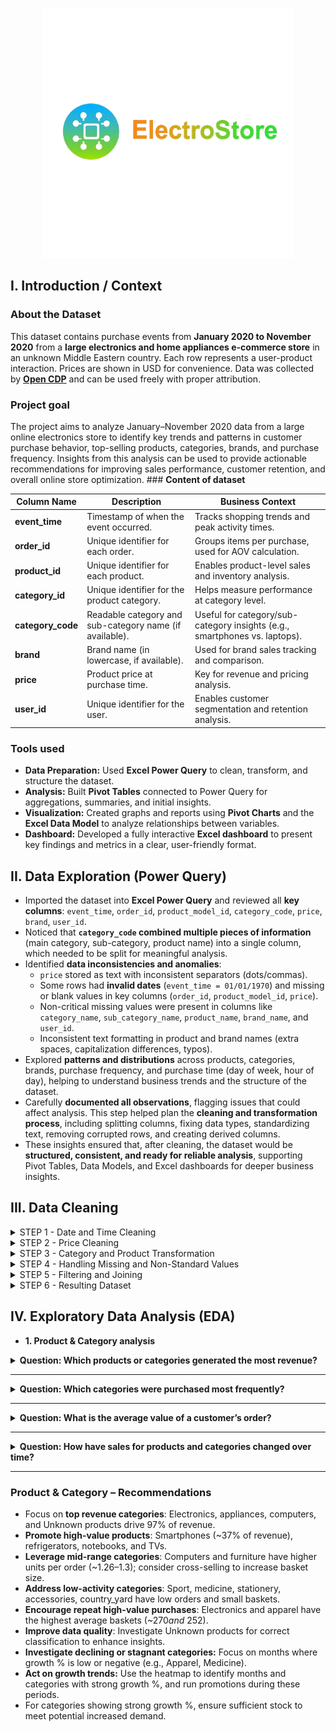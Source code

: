 <p align="center">
  <img src="Images/ElectroStore Logo.png" alt="ElectroStore Logo.png" width="400">
</p>

## I. Introduction / Context

### **About the Dataset**

This dataset contains purchase events from **January 2020 to November 2020** from a **large electronics and home appliances e-commerce store** in an unknown Middle Eastern country. Each row represents a user-product interaction. Prices are shown in USD for convenience. Data was collected by [**Open CDP**](https://rees46.com/en/open-cdp) and can be used freely with proper attribution.

### **Project goal**

The project aims to analyze January–November 2020 data from a large online electronics store to identify key trends and patterns in customer purchase behavior, top-selling products, categories, brands, and purchase frequency. Insights from this analysis can be used to provide actionable recommendations for improving sales performance, customer retention, and overall online store optimization. ### **Content of dataset**

| **Column Name** | **Description** | **Business Context** |
| --- | --- | --- |
| **event_time** | Timestamp of when the event occurred. | Tracks shopping trends and peak activity times. |
| **order_id** | Unique identifier for each order. | Groups items per purchase, used for AOV calculation. |
| **product_id** | Unique identifier for each product. | Enables product-level sales and inventory analysis. |
| **category_id** | Unique identifier for the product category. | Helps measure performance at category level. |
| **category_code** | Readable category and sub-category name (if available). | Useful for category/sub-category insights (e.g., smartphones vs. laptops). |
| **brand** | Brand name (in lowercase, if available). | Used for brand sales tracking and comparison. |
| **price** | Product price at purchase time. | Key for revenue and pricing analysis. |
| **user_id** | Unique identifier for the user. | Enables customer segmentation and retention analysis. |


### **Tools used**

- **Data Preparation:** Used **Excel Power Query** to clean, transform, and structure the dataset.
- **Analysis:** Built **Pivot Tables** connected to Power Query for aggregations, summaries, and initial insights.
- **Visualization:** Created graphs and reports using **Pivot Charts** and the **Excel Data Model** to analyze relationships between variables.
- **Dashboard:** Developed a fully interactive **Excel dashboard** to present key findings and metrics in a clear, user-friendly format.

## II. Data Exploration (Power Query)

- Imported the dataset into **Excel Power Query** and reviewed all **key columns**: `event_time`, `order_id`, `product_model_id`, `category_code`, `price`, `brand`, `user_id`.
- Noticed that **`category_code` combined multiple pieces of information** (main category, sub-category, product name) into a single column, which needed to be split for meaningful analysis.
- Identified **data inconsistencies and anomalies**:
    - `price` stored as text with inconsistent separators (dots/commas).
    - Some rows had **invalid dates** (`event_time = 01/01/1970`) and missing or blank values in key columns (`order_id`, `product_model_id`, `price`).
    - Non-critical missing values were present in columns like `category_name`, `sub_category_name`, `product_name`, `brand_name`, and `user_id`.
    - Inconsistent text formatting in product and brand names (extra spaces, capitalization differences, typos).
- Explored **patterns and distributions** across products, categories, brands, purchase frequency, and purchase time (day of week, hour of day), helping to understand business trends and the structure of the dataset.
- Carefully **documented all observations**, flagging issues that could affect analysis. This step helped plan the **cleaning and transformation process**, including splitting columns, fixing data types, standardizing text, removing corrupted rows, and creating derived columns.
- These insights ensured that, after cleaning, the dataset would be **structured, consistent, and ready for reliable analysis**, supporting Pivot Tables, Data Models, and Excel dashboards for deeper business insights.

## III. Data Cleaning

<details>
<summary>STEP 1 - Date and Time Cleaning</summary><br>

- Removed the `UTC` suffix from the `event_time` column.  
- Converted `event_time` from text to **datetime type**.  
- Filtered out invalid dates (`01/01/1970 00:33:40`) that could not be used in time-based analysis.  
- Created a **date-only column** (`event_time_date`) and derived:  
  - Day of the week  
  - Day number (Monday = 0)  
  - Hour rounded to the nearest hour  

</details>

<details>
<summary>STEP 2 - Price Cleaning</summary><br>

- Standardized price formatting by replacing dots with commas where necessary.  
- Converted `price` to **currency type** for accurate analysis.  

</details>

<details>
<summary>STEP 3 - Category and Product Transformation</summary><br>

- Split `category_code` into three columns:  
  - `category_name` (main category)  
  - `sub_category_name` (subcategory)  
  - `product_name`  
- Renamed `product_id` → `product_model_id` and `brand` → `brand_name`.  

</details>

<details>
<summary>STEP 4 - Handling Missing and Non-Standard Values</summary><br>

- Added `Flag_data` to classify rows:  
  - **Critical Missing Data** → missing essential columns (`event_time`, `order_id`, `product_model_id`, `category_id`, `price`) → **excluded**  
  - **Non-Critical Missing Data** → missing less essential columns (`category_name`, `sub_category_name`, `product_name`, `brand_name`, `user_id`) → **retained for partial analysis**  
  - **Fully Complete** → all columns present and valid  
- Replaced `null` or `"none"` values in text columns with `"Unknown"`.  
- Trimmed whitespace and converted text columns to lowercase for consistent grouping.  

</details>

<details>
<summary>STEP 5 - Filtering and Joining</summary><br>

- Removed rows with **critical missing data** to maintain accuracy.  
- Ensured `user_id` type consistency across tables for reliable joins.  
- Joined with a **user-level analysis table** to enrich the dataset with aggregated metrics:  
  - `Avg_days_between_orders`  
  - `Customer_Category`  
  - `Order_Frequency_Bin`  
  - `BasketSegment`  
  - `favorite_category`  

</details>

<details>
<summary>STEP 6 - Resulting Dataset</summary><br>

- Fully structured, consistent, and ready for analysis.  
- Supports **Pivot Tables**, **Data Models**, and **Excel dashboards** to analyze:  
  - Customer behavior  
  - Product performance  
  - Purchase trends over time  

<img src="Images/Tab Raw & cleaned Data.png" alt="Tab Raw & cleaned Data.png" width="600">


| New Column ElectroStore cleaned | Description |  |
| --- | --- | --- |
| event_time_date | Extracted date from timestamp for easier date-based analysis |  |
| product_model_id | Standardized product identifier for joining and analysis |  |
| category_name / sub_category_name | Readable category info instead of numeric codes |  |
| product_name / brand_name | Human-readable product details for reporting |  |
| price | Converted to numeric/currency for calculations |  |
| Flag_data | Marks missing or special-case data |  |
| Day_Name / Hour_Rounded / Day_Number | Extracted from event_time for time-based analysis |  |
| Avg_days_between_orders | Shows average time between orders per user |  |
| Customer_Category | Categorized users into **Occasional (1 order)**, **Recurrent (2 orders)**, and **Loyal (3+ orders)** based on number of purchases, enabling behavior-based analysis. |  |
| Order_Frequency_Bin | Bucketed users by order frequency |  |
| BasketSegment | Groups users by basket composition/type of purchase |  |
| favorite_category | Most purchased category per user for personalization insights |  |

</details>


## IV. Exploratory Data Analysis (EDA)

- **1. Product & Category analysis**

<details>
<summary><b>Question: Which products or categories generated the most revenue?</b></summary><br>

![Capture d’écran 2025-09-02 à 19.12.34.png](attachment:f7bce54f-0667-4a11-abc2-5b7f08da2891:ac3085be-dbaf-4086-b196-a8399d7c0838.png)

![Capture d’écran 2025-09-09 à 11.50.34.png](attachment:de039555-6951-4739-8a30-b6c7909a02f3:Capture_decran_2025-09-09_a_11.50.34.png)

**Key insight:**  
Electronics, appliances, computers, and products labeled as “Unknown” account for 97.32% of total revenue, while the remaining categories contribute only 2.68%, indicating minimal impact. The store’s revenue is heavily reliant on these four categories.

![Capture d’écran 2025-09-02 à 20.08.23.png](attachment:0bfbd305-924f-4d5f-b459-6c25e4ade753:90fdd10e-bbc5-49c2-909a-03dff531b65c.png)

![Capture d’écran 2025-09-09 à 11.52.27.png](attachment:1d0972c5-2300-434a-885d-9faacfd9337b:Capture_decran_2025-09-09_a_11.52.27.png)

</details>  

---

<details>
<summary><b>Question: Which categories were purchased most frequently?</b></summary><br>

![Capture d’écran 2025-09-02 à 20.44.21.png](attachment:a055930b-75ee-4c48-abb6-27d5f0826831:ccabfd99-a2a2-4afc-8a0f-fd77e39a0aaf.png)

![Capture d’écran 2025-09-09 à 11.54.46.png](attachment:4341e602-b76d-41aa-81f4-e71686c838cd:Capture_decran_2025-09-09_a_11.54.46.png)

**Key insight:**  
- Appliances 482290 orders and electronics 464913 orders are the most popular categories and core revenue drivers  
- Unknown 607138 units sold has the highest quantity but may include misclassified products  
- Computers 175293 orders 221383 units and furniture 92845 orders 120468 units show moderate engagement with fewer but larger orders  
- Average units per order: computers ~1.26, furniture ~1.3, indicating customers buy multiple items per order  
- Small categories sport 1806 orders 1891 units, medicine 3349 orders 3363 units, and country_yard 312 orders 315 units have very low customer activity  

</details>  

---

<details>
<summary><b>Question: What is the average value of a customer’s order?</b></summary><br>

![Capture d’écran 2025-09-02 à 21.00.21.png](attachment:8501519c-3275-4268-a381-506d580893c4:Capture_decran_2025-09-02_a_21.00.21.png)

**Key insight:**  
- This chart complements the previous analysis of order counts and units sold by adding the dimension of value per order.  
- Electronics 270.45$ and apparel 251.98$ have the highest average baskets, showing they are not only popular but also very profitable per order.  
- Computers 188.32$ and furniture 33.33$ indicate that some less frequent categories have higher or lower average baskets, revealing specific buying behaviors (rare but sometimes costly purchases for computers).  
- Appliances 170.22$ remain popular with moderate baskets, consistent with frequent purchases but lower amounts per order.  
- Small categories like stationery 5.95$ or accessories 19.43$ confirm low average baskets, aligning with low customer activity.  

</details>  

---

<details>
<summary><b>Question: How have sales for products and categories changed over time?</b></summary><br>

![Capture d’écran 2025-09-03 à 14.19.28.png](attachment:cddf967b-e391-4f5d-bd40-b630588365cb:Capture_decran_2025-09-03_a_14.19.28.png)

![Capture d’écran 2025-09-03 à 16.59.50.png](attachment:b9f72cce-eab7-4830-84ce-5c4570b0a468:Capture_decran_2025-09-03_a_16.59.50.png)

*Monthly sales are aggregated at the category level to reduce granularity and highlight clear trends, making the analysis easier to interpret.*  

**Key insight:**  
- **Feb–Mar (Early Year):** Sales are mixed; some categories grow while others decline.  
- **April (Spring):** Almost all categories experience a **strong decline**—the lowest point of the year.  
- **May–August (Summer):** Most categories show **moderate to strong growth**, making these the strongest months overall.  
- **July, October–November:** Several categories experience **moderate or strong declines**, suggesting a seasonal slowdown.  
- **September–November:** Overall, sales show a mixed decline, with some categories dropping more than others.  

These patterns suggest that **seasonality plays a role in sales**—customers may buy differently at different times of the year. Overall, **Sport (+73%)** and **Kids (+67%)** are the strongest categories, showing high growth despite volatility, while **Apparel (-1%)** consistently underperforms.  

</details>  

---

### **Product & Category – Recommendations**

- Focus on **top revenue categories**: Electronics, appliances, computers, and Unknown products drive 97% of revenue.  
- **Promote high-value products**: Smartphones (~37% of revenue), refrigerators, notebooks, and TVs.  
- **Leverage mid-range categories**: Computers and furniture have higher units per order (~1.26–1.3); consider cross-selling to increase basket size.  
- **Address low-activity categories**: Sport, medicine, stationery, accessories, country_yard have low orders and small baskets.  
- **Encourage repeat high-value purchases**: Electronics and apparel have the highest average baskets (~$270 and ~$252).  
- **Improve data quality**: Investigate Unknown products for correct classification to enhance insights.  
- **Investigate declining or stagnant categories:** Focus on months where growth % is low or negative (e.g., Apparel, Medicine).  
- **Act on growth trends:** Use the heatmap to identify months and categories with strong growth %, and run promotions during these periods.  
- For categories showing strong growth %, ensure sufficient stock to meet potential increased demand.  

       
